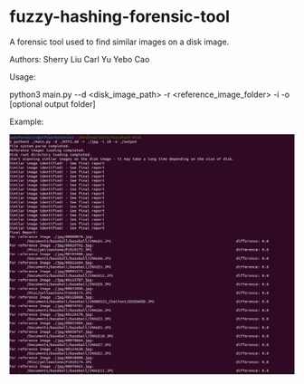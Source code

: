 # fuzzy-hashing-forensic-tool

A forensic tool used to find similar images on a disk image.

Authors:
Sherry Liu
Carl Yu
Yebo Cao

Usage:


python3 main.py --d <disk_image_path> -r <reference_image_folder> -i <optional difference threshold> -o [optional output folder]

Example:


![Image text](https://github.com/caoyebo/fuzzy-hashing-forensic-tool/blob/main/example.PNG)

